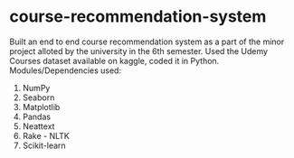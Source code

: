# course-recommendation-system
Built an end to end course recommendation system as a part of the minor project alloted by the university in the 6th semester. Used the Udemy Courses dataset available on kaggle, coded it in Python.
Modules/Dependencies used:
1. NumPy
2. Seaborn
3. Matplotlib
4. Pandas
5. Neattext
6. Rake - NLTK
7. Scikit-learn
